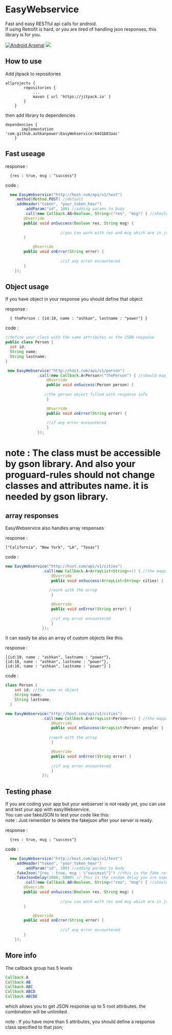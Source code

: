 # EasyWebservice 
Fast and easy RESTful api calls for android.    
If using Retrofit is hard, or you are tired of handling json responses, this library is for you.

[![Android Arsenal]( https://img.shields.io/badge/Android%20Arsenal-EasyWebservice-green.svg?style=flat )]( https://android-arsenal.com/details/1/7117 )
[![](https://jitpack.io/v/ashkanpower/easywebservice.svg)](https://jitpack.io/#ashkanpower/easywebservice)

## How to use
Add jitpack to repositories
```
allprojects {
		repositories {
			...
			maven { url 'https://jitpack.io' }
		}
	}
``````

then add library to dependencies

`````
dependencies {
	   implementation 'com.github.ashkanpower:EasyWebservice:64d1b83aac'
	}
``````

## Fast useage

response : 
````
  {res : true, msg : "success"}
`````
code :
```JAVA
  new EasyWebservice("http://host.com/api/v1/test")
	.method(Method.POST) //default
	.addHeader("token", "your_token_hear")
        .addParam("id", 100) //adding params to body
        .call(new Callback.AB<Boolean, String>("res", "msg") { //should map response params
		@Override
		public void onSuccess(Boolean res, String msg) {
          
                        //you can work with res and msg which are in json response
		}

	        @Override
		public void onError(String error) {
          
                        //if any error encountered
		}
	});
```

## Object usage
If you have object in your response you should define that object


response : 
````
  { thePerson : {id:10, name : "ashkan", lastname : "power"} }
`````  

code : 

  ```JAVA
  //define your class with the same attributes as the JSON response
 public class Person {
    int id; 
    String name;
    String lastname;
  }
  
   new EasyWebservice("http://host.com/api/v1/person")
				.call(new Callback.A<Person>("thePerson") { //should map response params
					@Override
					public void onSuccess(Person person) {
          
                   //the person object filled with response info
					}

					@Override
					public void onError(String error) {
          
                    //if any error encountered
					}
				});
````

# note : The class must be accessible by gson library. And also your proguard-rules should not change classes and attributes name. it is needed by gson library.

## array responses 

EasyWebservice also handles array responses

response :
`````
["California", "New York", "LA", "Texas"]
``````
code :
```JAVA
new EasyWebservice("http://host.com/api/v1/cities")
				.call(new Callback.A<ArrayList<String>>() { //the mapping for root elements should be empty
					@Override
					public void onSuccess(ArrayList<String> cities) {
          
                   //work with the array
					}

					@Override
					public void onError(String error) {
          
                    //if any error encountered
					}
				});
```    

It can easily be also an array of custom objects like this.

response :
`````
[{id:10, name : "ashkan", lastname : "power"},
{id:10, name : "ashkan", lastname : "power"},
{id:10, name : "ashkan", lastname : "power"} ]
``````

code : 
```JAVA
class Person {
    int id; //the same as object
    String name;
    String lastname;
  }

new EasyWebservice("http://host.com/api/v1/cities")
				.call(new Callback.A<ArrayList<Person>>() { //the mapping for root elements should be empty
					@Override
					public void onSuccess(ArrayList<Person> people) {
          
                   //work with the array
					}

					@Override
					public void onError(String error) {
          
                    //if any error encountered
					}
				});
`````


## Testing phase
If you are coding your app but your webserver is not ready yet, you can use and test your app with easyWebservice.     
You can use fakeJSON to test your code like this:     
note : Just remember to delete the fakejson after your server is ready.     

response : 
````
  {res : true, msg : "success"}
`````
code :
```JAVA
  new EasyWebservice("http://host.com/api/v1/test")
	.addHeader("token", "your_token_hear")
        .addParam("id", 100) //adding params to body
	.fakeJson("{res : true, msg : \"success\"}") //this is the fake response
	.fakeJsonDelay(2000, 5000) // this is the random delay you are expecting your connection needs in milisecs
        .call(new Callback.AB<Boolean, String>("res", "msg") { //should map response params
		@Override
		public void onSuccess(Boolean res, String msg) {
          
                        //you can work with res and msg which are in json response
		}

	        @Override
		public void onError(String error) {
          
                        //if any error encountered
		}
	});
```

## More info
The callback group has 5 levels

```JAVA
Callback.A
Callback.AB
Callback.ABC
Callback.ABCD
Callback.ABCDE
```
which allows you to get JSON response up to 5 root attributes.
the combination will be unlimited.

note : If you have more than 5 attributes, you should define a response class specified to that json;
